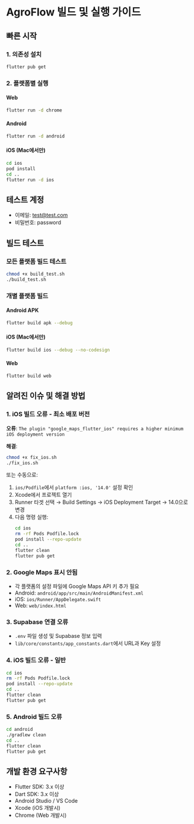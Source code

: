 # AgroFlow 빌드 및 실행 가이드

## 빠른 시작

### 1. 의존성 설치
```bash
flutter pub get
```

### 2. 플랫폼별 실행

#### Web
```bash
flutter run -d chrome
```

#### Android
```bash
flutter run -d android
```

#### iOS (Mac에서만)
```bash
cd ios
pod install
cd ..
flutter run -d ios
```

## 테스트 계정
- 이메일: test@test.com
- 비밀번호: password

## 빌드 테스트

### 모든 플랫폼 빌드 테스트
```bash
chmod +x build_test.sh
./build_test.sh
```

### 개별 플랫폼 빌드

#### Android APK
```bash
flutter build apk --debug
```

#### iOS (Mac에서만)
```bash
flutter build ios --debug --no-codesign
```

#### Web
```bash
flutter build web
```

## 알려진 이슈 및 해결 방법

### 1. iOS 빌드 오류 - 최소 배포 버전
**오류**: `The plugin "google_maps_flutter_ios" requires a higher minimum iOS deployment version`

**해결**:
```bash
chmod +x fix_ios.sh
./fix_ios.sh
```

또는 수동으로:
1. `ios/Podfile`에서 `platform :ios, '14.0'` 설정 확인
2. Xcode에서 프로젝트 열기
3. Runner 타겟 선택 → Build Settings → iOS Deployment Target → 14.0으로 변경
4. 다음 명령 실행:
   ```bash
   cd ios
   rm -rf Pods Podfile.lock
   pod install --repo-update
   cd ..
   flutter clean
   flutter pub get
   ```

### 2. Google Maps 표시 안됨
- 각 플랫폼의 설정 파일에 Google Maps API 키 추가 필요
- Android: `android/app/src/main/AndroidManifest.xml`
- iOS: `ios/Runner/AppDelegate.swift`
- Web: `web/index.html`

### 3. Supabase 연결 오류
- `.env` 파일 생성 및 Supabase 정보 입력
- `lib/core/constants/app_constants.dart`에서 URL과 Key 설정

### 4. iOS 빌드 오류 - 일반
```bash
cd ios
rm -rf Pods Podfile.lock
pod install --repo-update
cd ..
flutter clean
flutter pub get
```

### 5. Android 빌드 오류
```bash
cd android
./gradlew clean
cd ..
flutter clean
flutter pub get
```

## 개발 환경 요구사항

- Flutter SDK: 3.x 이상
- Dart SDK: 3.x 이상
- Android Studio / VS Code
- Xcode (iOS 개발시)
- Chrome (Web 개발시)
